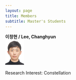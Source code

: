 ```yaml
---
layout: page
title: Members
subtitle: Master's Students
---
```


**이창현 / Lee, Changhyun**<br>
<img src="assets/img/이창현.jpg" width="60" height="80">

Research Interest: Constellation
